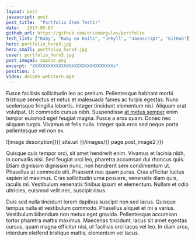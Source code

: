 ```yaml
---
layout: post
javascript: post
post_title:  "Portfolio Item Test1!"
date:   2017-05-07
github_url: https://github.com/ericmargules/portfolio
tech_list: ["Ruby", "Ruby on Rails", "Jekyll", "Javascript", "GitHub"]
hero: portfolio_hero3.jpg
hero_small: portfolio_hero4.jpg
cover: portfolio_hero3.jpg
post_image2: zapdos.png
excerpt: "XXXXXXXXXXXXXXXXXXXXXXXXXXXXXXXx"
position: 1
video: decade-webstore.mp4
---
```


Fusce facilisis sollicitudin leo ac pretium. Pellentesque habitant morbi tristique senectus et netus et malesuada fames ac turpis egestas. Nunc scelerisque fringilla lobortis. Integer tincidunt elementum nisi. Aliquam erat volutpat. Ut commodo cursus nibh. Suspendisse <a class="body_link" href="#">at metus semper</a> enim tempor euismod eget feugiat magna. Fusce a eros quam. Donec nec aliquam turpis. Vivamus et felis nulla. Integer quis eros sed neque porta pellentesque vel non ex.

![image description]({{ site.url }}/images/{{ page.post_image2 }})

Quisque quis tempor orci, sit amet hendrerit enim. Vivamus et lacinia nibh, in convallis nisi. Sed feugiat orci leo, pharetra accumsan dui rhoncus quis. Etiam dignissim dignissim nunc, non hendrerit sem condimentum ut. Phasellus at commodo elit. Praesent nec quam purus. Cras efficitur luctus sapien id maximus. Cras sollicitudin urna posuere, venenatis diam quis, iaculis mi. Vestibulum venenatis finibus ipsum et elementum. Nullam et odio ultricies, euismod velit nec, suscipit risus.

Duis sed nulla tincidunt lorem dapibus suscipit non sed lacus. Quisque tempus nulla et vestibulum commodo. Phasellus aliquet et mi a varius. Vestibulum bibendum non metus eget gravida. Pellentesque accumsan tortor pharetra mattis maximus. Maecenas tincidunt, lacus sit amet egestas cursus, quam magna efficitur nisi, ut facilisis orci lacus vel leo. In diam arcu, interdum eleifend tristique mattis, elementum vel lacus.